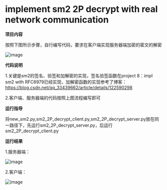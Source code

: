 # implement sm2 2P decrypt with real network communication

**项目内容**

按照下图所示步骤，自行编写代码，要求在客户端实现服务器端加密的密文的解密

![image](https://user-images.githubusercontent.com/105548921/181768607-0ddcaecb-ea5b-469a-8f4f-a935bd92de22.png)

**代码说明**

1.关键是sm2的签名、验签和加解密的实现，签名验签函数在project 8：impl sm2 with RFC6979已经实现，加解密函数的实现参考了博客：https://blog.csdn.net/qq_33439662/article/details/122590298

2.客户端、服务器端的代码按照上图流程编写即可

**运行指导**

将new_sm2.py,sm2_2P_decrypt_client.py,sm2_2P_decrypt_server.py放在同一路径下，先运行sm2_2P_decrypt_server.py，后运行sm2_2P_decrypt_client.py

**运行结果**

1.服务器端：

![image](https://user-images.githubusercontent.com/105548921/181770095-6e7636aa-477b-4f6b-b187-72cf6d45e232.png)

2.客户端：

![image](https://user-images.githubusercontent.com/105548921/181770140-017882cd-31eb-4873-a91a-eaed9b2b1556.png)
